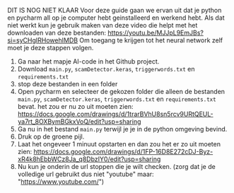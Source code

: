 DIT IS NOG NIET KLAAR
Voor deze guide gaan we ervan uit dat je python en pycharm all op je computer hebt geinstalleerd en werkend hebt.
Als dat niet werkt kun je gebruik maken van deze video die helpt met het downloaden van deze bestanden: https://youtu.be/MJJpL9EmJBs?si=syCHgIRHowehIMDB
Om toegang te krijgen tot het neural network zelf moet je deze stappen volgen.

1. Ga naar het mapje AI-code in het Github project.
1. Download `main.py`, `scamDetector.keras`, `triggerwords.txt` en `requirements.txt`
2. stop deze bestanden in een folder
1. Open pycharm en selecteer de gekozen folder die alleen de bestanden `main.py`, `scamDetector.keras`, `triggerwords.txt` en `requirements.txt` bevat.
het zou er nu zo uit moeten zien:    https://docs.google.com/drawings/d/1trarBVhU8sn5rcv9URtQEUL-ya7rt_8OXBymBGkxVoQ/edit?usp=sharing 
1. Ga nu in het bestand `main.py` terwijl je je in de python omgeving bevind.
1. Druk op de groene pijl.
1. Laat het ongeveer 1 minuut opstarten en dan zou het er zo uit moeten zien: https://docs.google.com/drawings/d/1FP-16D8E272cDJ-Byz-xR4k8hEbbWCz8Ja_q8DbzIY0/edit?usp=sharing
1. Nu kun je onderin de url stoppen die je wilt checken. (zorg dat je de volledige url gebruikt dus niet "youtube" maar: "https://www.youtube.com/")
